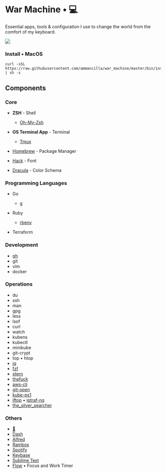 # War Machine • 💻
Essential apps, tools & configuration I use to change the world from the comfort of my keyboard.

![](.support/war_machine.gif)

### Install • MacOS

```shell
curl -sSL https://raw.githubusercontent.com/ammancilla/war_machine/master/bin/install.sh | sh -s
```

## Components
### Core
* **ZSH**  - Shell
  - [Oh-My-Zsh](https://github.com/ohmyzsh/ohmyzsh)

* **OS Terminal App** - Terminal
  - [Tmux](https://github.com/tmux/tmux/wiki)

* [Homebrew](https://brew.shv) - Package Manager 

* [Hack](https://github.com/ryanoasis/nerd-fonts/tree/master/patched-fonts/Hack) - Font

* [Dracula](https://draculatheme.com/) - Color Schema

### Programming Languages
* Go
  - [g](https://github.com/stefanmaric/g)

* Ruby
  - [rbenv](https://github.com/rbenv/rbenv)

* Terraform

### Development
* [gh](https://github.com/jdxcode/gh)
* git
* vim
* docker

### Operations
* du
* ssh
* man
* gpg
* less
* lsof
* curl
* watch
* kubens
* kubectl
* minikube
* git-crypt
* top • htop
* [jq](https://github.com/stedolan/jq)
* [fzf](https://github.com/junegunn/fzf)
* [stern](https://github.com/wercker/stern)
* [thefuck](https://github.com/nvbn/thefuck)
* [aws-cli](https://github.com/aws/aws-cli)
* [git-open](https://github.com/paulirish/git-open)
* [kube-ps1](https://github.com/jonmosco/kube-ps1)
* [iftop](https://code.blinkace.com/pdw/iftop) • [iptraf-ng](https://wiki.ipfire.org/addons/iptraf-ng) 
* [the_silver_searcher](https://github.com/ggreer/the_silver_searcher)

### Others
* [🦊](https://www.mozilla.org/firefox/new)
* [Dash](https://kapeli.com/dash)
* [Alfred](https://www.alfredapp.com)
* [Rambox](https://rambox.pro/#home)
* [Spotify](https://www.spotify.com)
* [Keybase](https://keybase.io/download)
* [Sublime Text](https://www.sublimetext.com)
* [Flow](https://apps.apple.com/app/flow-focus-and-work-timer/id1423210932) • Focus and Work Timer 
